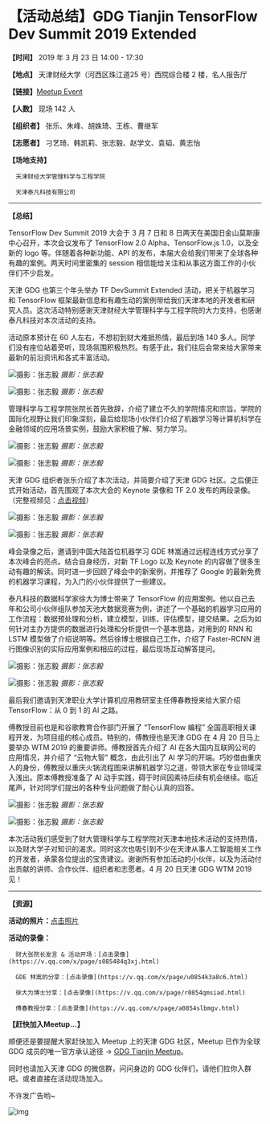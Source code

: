 # 【活动总结】GDG Tianjin TensorFlow Dev Summit 2019 Extended
**【时间】** 2019 年 3 月 23 日 14:00 - 17:30

**【地点】** 天津财经大学（河西区珠江道25 号）西院综合楼 2 楼，名人报告厅

**【链接】**[Meetup Event](https://www.meetup.com/GDG-Tianjin/events/259889262/)

**【人数】** 现场 142 人

**【组织者】** 张乐、朱峰、胡姝琦、王栋、曹继军

**【志愿者】** 刁艺琦、韩凯莉、张志毅、赵学文、袁韬、黄志怡

**【场地支持】**

      天津财经大学管理科学与工程学院

      天津泰凡科技有限公司



------



**【总结】**

TensorFlow Dev Summit 2019 大会于 3 月 7 日和 8 日两天在美国旧金山莫斯康中心召开，本次会议发布了 TensorFlow 2.0 Alpha、TensorFlow.js 1.0，以及全新的 logo 等。伴随着各种新功能、API 的发布，本届大会给我们带来了全球各种有趣的案例。两天时间里密集的 session 相信能给关注和从事这方面工作的小伙伴们不少启发。

 

天津 GDG 也第三个年头举办 TF DevSummit Extended 活动，把关于机器学习和 TensorFlow 框架最新信息和有趣生动的案例带给我们天津本地的开发者和研究人员。这次活动特别感谢天津财经大学管理科学与工程学院的大力支持，也感谢泰凡科技对本次活动的支持。

 

活动原本预计在 60 人左右，不想初到财大难抵热情，最后到场 140 多人。同学们没有座位站着旁听，现场氛围积极热烈。有感于此，我们往后会常来给大家带来最新的前沿资讯和各式丰富活动。



![摄影：张志毅](https://wx3.sinaimg.cn/large/005CuckKly1g1lzznb9syj312w0pxe82.jpg)
*摄影：张志毅*

![摄影：张志毅](https://wx2.sinaimg.cn/large/005CuckKly1g1m00f0i5tj312w0px7wi.jpg)
*摄影：张志毅*



管理科学与工程学院张院长首先致辞，介绍了建立不久的学院情况和宗旨。学院的国际化视野让我们印象深刻，最后给现场小伙伴们介绍了机器学习等计算机科学在金融领域的应用场景实例，鼓励大家积极了解、努力学习。



![摄影：张志毅](https://wx4.sinaimg.cn/large/005CuckKly1g1m00tqazhj312w0px1ky.jpg)
*摄影：张志毅*

![摄影：张志毅](https://wx2.sinaimg.cn/large/005CuckKly1g1m00to6ugj310y0u0hdu.jpg)
*摄影：张志毅*



天津 GDG 组织者张乐介绍了本次活动，并简要介绍了天津 GDG 社区。之后便正式开始活动，首先围观了本次大会的 Keynote 录像和 TF 2.0 发布的两段录像。（完整视频见：[点击视频](https://www.bilibili.com/video/av45937491?from=search&seid=8086612409052015556)）



![摄影：张志毅](https://wx3.sinaimg.cn/large/005CuckKly1g1m01kfwvuj312w0n8x6p.jpg)
*摄影：张志毅*

![摄影：张志毅](https://wx4.sinaimg.cn/large/005CuckKly1g1m01xs5phj312w0q9b2a.jpg)
*摄影：张志毅*



峰会录像之后，邀请到中国大陆首位机器学习 GDE 林嵩通过远程连线方式分享了本次峰会的亮点。结合自身经历，对新 TF Logo 以及 Keynote 的内容做了很多生动有趣的解读。同时进一步回顾了峰会中的新案例，并推荐了 Google 的最新免费的机器学习课程，为入门的小伙伴提供了一些建议。

 

泰凡科技的数据科学家徐大为博士带来了 TensorFlow 的应用案例。他以自己去年和公司小伙伴组队参加天池大数据竞赛为例，讲述了一个基础的机器学习应用的工作流程：数据预处理和分析，建立模型，训练，评估模型，提交结果。之后为如何针对主办方提供的数据进行处理和分析提供一个基本思路，对用到的 RNN 和 LSTM 模型做了介绍说明等。然后徐博士根据自己工作，介绍了 Faster-RCNN 进行图像识别的实际应用案例和相应的过程，最后现场互动解答提问。



![摄影：张志毅](https://wx4.sinaimg.cn/large/005CuckKly1g1m026zh9oj312w0rf4qq.jpg)
*摄影：张志毅*

![摄影：张志毅](https://wx3.sinaimg.cn/large/005CuckKly1g1m02i9lzej312w0px4qq.jpg)
*摄影：张志毅*



最后我们邀请到天津职业大学计算机应用教研室主任傅春教授来给大家介绍 TensorFlow：从 0 到 1 的 AI 之路。



傅教授目前也是和谷歌教育合作部门开展了 “TensorFlow 编程” 全国高职相关课程开发，为项目组的核心成员。特别的，傅教授也是天津 GDG 在 4 月 20 日马上要举办 WTM 2019 的重要讲师。傅教授首先介绍了 AI 在各大国内互联网公司的应用情况，并介绍了 “云物大智” 概念，由此引出了 AI 学习的开端。巧妙借由重庆人的身份，傅教授以重庆火锅流程图来讲解机器学习之道，带领大家在专业领域深入浅出。原本傅教授准备了 AI 动手实践，碍于时间因素待后续有机会继续。临近尾声，针对同学们提出的各种专业问题做了耐心认真的回答。



![摄影：张志毅](https://wx3.sinaimg.cn/large/005CuckKly1g1m031vzasj312w0ng7wi.jpg)
*摄影：张志毅*

![摄影：张志毅](https://wx4.sinaimg.cn/large/005CuckKly1g1lzzwdx3ij312w0t6b2a.jpg)
*摄影：张志毅*



本次活动我们感受到了财大管理科学与工程学院对天津本地技术活动的支持热情，以及财大学子对知识的渴求。同时这次也吸引到不少在天津从事人工智能相关工作的开发者，承蒙各位提出的宝贵建议。谢谢所有参加活动的小伙伴，以及为活动付出贡献的讲师、合作伙伴、组织者和志愿者。4 月 20 日天津 GDG WTM 2019 见！



------



**【资源】**

**活动的照片：**[点击照片](https://www.meetup.com/GDG-Tianjin/photos/all_photos/?photoAlbumId=29815841)

**活动的录像：**

      财大张院长发言 & 活动开场：[点击录像](https://v.qq.com/x/page/s085484q3xj.html)

      GDE 林嵩的分享：[点击录像](https://v.qq.com/x/page/u0854k3a8c6.html)

      徐大为博士分享：[点击录像](https://v.qq.com/x/page/r0854qmsiad.html)

      傅春教授分享：[点击录像](https://v.qq.com/x/page/a0854slbmgv.html)

 

**【赶快加入Meetup...】**

顺便还是要提醒大家赶快加入 Meetup 上的天津 GDG 社区，Meetup 已作为全球 GDG 成员的唯一官方承认途径 -> [GDG Tianjin Meetup](https://www.meetup.com/GDG-Tianjin/)。

 

同时也请加入天津 GDG 的微信群，问问身边的 GDG 伙伴们，请他们拉你入群吧。或者直接在活动现场加入。



不许发广告哟~



![img](https://wx3.sinaimg.cn/large/005CuckKly1g1m0k8usbcj30by0fldip.jpg)
